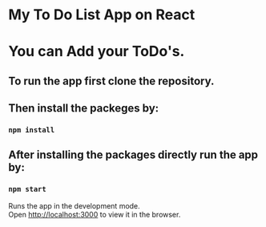 # My To Do List App on React

# You can Add your ToDo's.

## To run the app first clone the repository.

## Then install the packeges by: 

### `npm install`

## After installing the packages directly run the app by:

### `npm start`

Runs the app in the development mode.\
Open [http://localhost:3000](http://localhost:3000) to view it in the browser.

